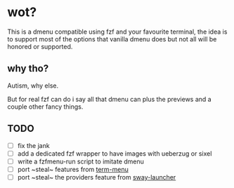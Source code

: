 # wot?

This is a dmenu compatible using fzf and your favourite terminal, the idea is to support most of the options that vanilla dmenu does but not all will be honored or supported.


## why tho?

Autism, why else.

But for real fzf can do i say all that dmenu can plus the previews and a couple other fancy things.


## TODO


- [ ] fix the jank
- [ ] add a dedicated fzf wrapper to have images with ueberzug or sixel
- [ ] write a fzfmenu-run script to imitate dmenu
- [ ] port ~steal~ features from [term-menu](https://github.com/Seirdy/term-dmenu)
- [ ] port ~steal~ the providers feature from [sway-launcher](https://github.com/Biont/sway-launcher-desktop)
